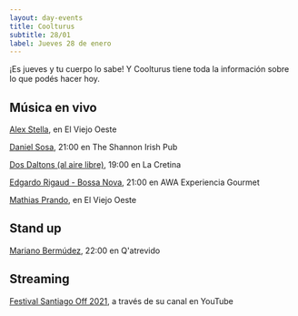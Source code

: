 ```yaml
---
layout: day-events
title: Coolturus
subtitle: 28/01
label: Jueves 28 de enero
---
```

¡Es jueves y tu cuerpo lo sabe! Y Coolturus tiene toda la información sobre lo que podés hacer hoy.

## Música en vivo

[Alex Stella](https://instagram.com/viejooeste.prado?igshid=11rsgnlou42g5), en El Viejo Oeste 

[Daniel Sosa](https://instagram.com/theshannonuy?igshid=yjdug4u5k9s0), 21:00 en The Shannon Irish Pub

[Dos Daltons (al aire libre)](https://instagram.com/lacretinacasa?igshid=nrtucgnc6eso), 19:00 en La Cretina

[Edgardo Rigaud - Bossa Nova](https://instagram.com/awacpm?igshid=bnxbe5z1ehi0), 21:00 en AWA Experiencia Gourmet

[Mathias Prando](https://instagram.com/viejooeste.prado?igshid=11rsgnlou42g5), en El Viejo Oeste

## Stand up

[Mariano Bermúdez](https://instagram.com/qatrevido?igshid=8bj6dzn4g7aj), 22:00 en Q'atrevido

## Streaming

[Festival Santiago Off 2021](https://www.instagram.com/fundacionsantiagooff/), a través de su canal en YouTube
